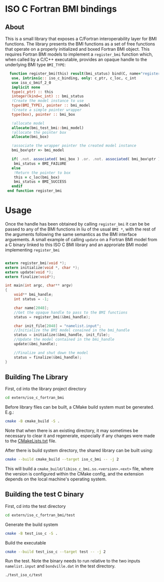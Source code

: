 # ISO C Fortran BMI bindings

## About

This is a small library that exposes a C/Fortran interoperability layer for BMI functions.  The library presents the BMI functions as a set of free functions that operate on a properly initialized and boxed Fortran BMI object.  This requires Fortran BMI models to implement a `register_bmi` function which, when called by a C/C++ executable, provides an opaque handle to the underlying BMI type `BMI_TYPE`:

```fortran
  function register_bmi(this) result(bmi_status) bind(C, name="register_bmi")
   use, intrinsic:: iso_c_binding, only: c_ptr, c_loc, c_int
   use iso_c_bmif_2_0
   implicit none
   type(c_ptr) :: this
   integer(kind=c_int) :: bmi_status
   !Create the model instance to use
   type(BMI_TYPE), pointer :: bmi_model
   !Create a simple pointer wrapper
   type(box), pointer :: bmi_box

   !allocate model
   allocate(bmi_test_bmi::bmi_model)
   !allocate the pointer box
   allocate(bmi_box)

   !associate the wrapper pointer the created model instance
   bmi_box%ptr => bmi_model

   if( .not. associated( bmi_box ) .or. .not. associated( bmi_box%ptr ) ) then
    bmi_status = BMI_FAILURE
   else
    !Return the pointer to box
    this = c_loc(bmi_box)
    bmi_status = BMI_SUCCESS
   endif
 end function register_bmi
```

# Usage

Once the handle has been obtained by calling `register_bmi` it can be be passed to any of the BMI functions in liu of the usual `BMI *`, with the rest of the arguments following the same semantics as the BMI interface arguements.  A small example of calling `update` on a Fortran BMI model from a C binary linked to this ISO C BMI library and an approriate BMI model implementing `register_bmi`

```C

extern register_bmi(void *);
extern initialize(void *, char *);
extern update(void *);
extern finalize(void*);

int main(int argc, char** argv)
{
    void** bmi_handle;
    int status = -1;

    char name[2048];
    //Get the opaque handle to pass to the BMI functions
    status = register_bmi(&bmi_handle);

    char init_file[2048] = "namelist.input";
    //Initialize the BMI model conained in the bmi_handle
    status = initialize(&bmi_handle, init_file);
    //Update the model contained in the bmi_handle
    update(&bmi_handle);

    //Finalize and shut down the model
    status = finalize(&bmi_handle);
}

```

## Building The Library

First, cd into the library project directory
```sh
cd extern/iso_c_fortran_bmi
```
Before library files can be built, a CMake build system must be generated.  E.g.:
```sh
cmake -B cmake_build -S .
```
Note that when there is an existing directory, it may sometimes be necessary to clear it and regenerate, especially if any changes were made to the [CMakeLists.txt](CMakeLists.txt) file.

After there is build system directory, the shared library can be built using:
```sh
cmake --build cmake_build --target iso_c_bmi -- -j 2
```
This will build a `cmake_build/libiso_c_bmi.so.<version>.<ext>` file, where the version is configured within the CMake config, and the extension depends on the local machine's operating system.    

## Building the test C binary

First, cd into the test directory

```sh
cd extern/iso_c_fortran_bmi/test
```

Generate the build system
```sh
cmake -B test_iso_c -S .
```

Build the executable
```sh
cmake --build test_iso_c --target test -- -j 2
```

Run the test.  Note the binary needs to run relative to the two inputs `namelist.input` and `bondville.dat` in the test directory.
```sh
./test_iso_c/test
```